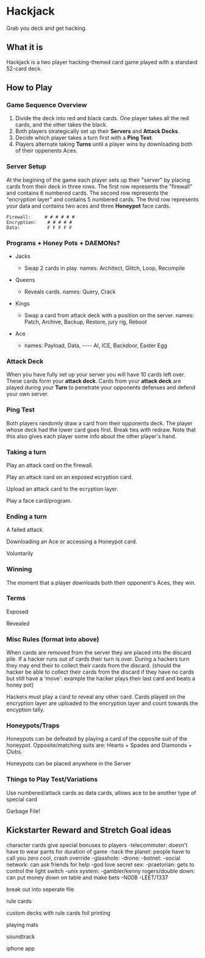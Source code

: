 # Hackjack

Grab you deck and get hacking.


## What it is

Hackjack is a two player hacking-themed card game played with a standard 52-card deck.


## How to Play

### Game Sequence Overview

1. Divide the deck into red and black cards. One player takes all the red cards, and the other takes the black.
2. Both players strategically set up their **Servers** and **Attack Decks**.
3. Decide which player takes a turn first with a **Ping Test**.
4. Players alternate taking **Turns** until a player wins by downloading both of their oppenents Aces.


### Server Setup

At the begining of the game each player sets up their "server" by placing cards from their deck in three rows. The first row represents the "firewall" and contains 6 numbered cards. The second row represents the "encryption layer" and contains 5 numbered cards. The thrid row represents your data and contains two aces and three **Honeypot** face cards.

```asci
Firewall:     # # # # # #
Encryption:    # # # # #
Data:          F F F F F
```

### Programs + Honey Pots + DAEMONs?

- Jacks
  - Swap 2 cards in play. names: Architect, Glitch, Loop, Recompile

- Queens
  - Reveals cards. names: Query, Crack 

- Kings 
  - Swap a card from attack deck with a position on the server. names: Patch, Archive, Backup, Restore, jury rig, Reboot 

- Ace 
  - names: Payload, Data, ---- AI, ICE, Backdoor, Easter Egg

### Attack Deck

When you have fully set up your server you will have 10 cards left over. These cards form your **attack deck**. Cards from your **attack deck** are played during your **Turn** to penetrate your opponents defenses and defend your own server.

### Ping Test

Both players randomly draw a card from their opponents deck. The player whose deck had the lower card goes first. Break ties with redraw. Note that this also gives each player some info about the other player's hand.


### Taking a turn

Play an attack card on the firewall.

Play an attack card on an exposed ecryption card.

Upload an attack card to the ecryption layer.

Play a face card/program.

### Ending a turn

A failed attack.

Downloading an Ace or accessing a Honeypot card.

Voluntarily

### Winning

The moment that a player downloads both their opponent's Aces, they win.

### Terms

Exposed

Revealed


### Misc Rules (format into above)
When cards are removed from the server they are placed into the discard pile. If a hacker runs out of cards their turn is over. During a hackers turn they may end their to collect their cards from the discard. (should the hacker be able to collect their cards from the discard if they have no cards but still have a 'move': example the hacker plays their last card and beats a honey pot)

Hackers must play a card to reveal any other card. Cards played on the encryption layer are uploaded to the encryption layer and count towards the encyption tally.



### Honeypots/Traps
Honeypots can be defeated by playing a card of the opposite suit of the honeypot. Opposite/matching suits are: Hearts + Spades and Diamonds + Clubs.

Honeypots can be placed anywhere in the Server




### Things to Play Test/Variations

Use numbered/attack cards as data cards, allows ace to be another type of special card

Garbage File!

## Kickstarter Reward and Stretch Goal ideas
character cards give special bonuses to players
  -telecommuter: doesn't have to wear pants for duration of game
  -hack the planet: people have to call you zero cool, crash override
  -glasshole:
  -drone:
  -botnet:
  -social network: can ask friends for help
  -god love secret sex:
  -praetorian: gets to control the light switch
  -unix system:
  -gambler/kenny rogers/double down: can put money down on table and make bets
  -N00B
  -LEET/1337

break out into seperate file

rule cards

custom decks with rule cards foil printing

playing mats

soundtrack

iphone app




